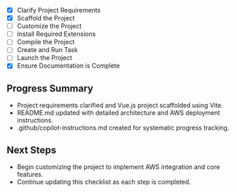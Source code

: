 - [x] Clarify Project Requirements
- [x] Scaffold the Project
- [ ] Customize the Project
- [ ] Install Required Extensions
- [ ] Compile the Project
- [ ] Create and Run Task
- [ ] Launch the Project
- [x] Ensure Documentation is Complete

## Progress Summary
- Project requirements clarified and Vue.js project scaffolded using Vite.
- README.md updated with detailed architecture and AWS deployment instructions.
- .github/copilot-instructions.md created for systematic progress tracking.

## Next Steps
- Begin customizing the project to implement AWS integration and core features.
- Continue updating this checklist as each step is completed.
